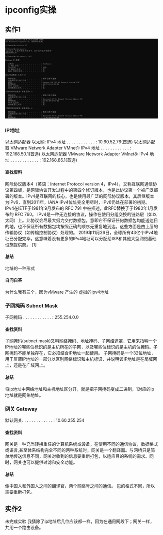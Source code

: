 # ipconfig实操

## 实作1

![ipconfig/all](./image/snipaste20221102_204616.jpg)

### IP地址

以太网适配器 以太网:
IPv4 地址 . . . . . . . . . . . . : 10.60.52.76(首选)
以太网适配器 VMware Network Adapter VMnet1:
IPv4 地址 . . . . . . . . . . . . : 192.168.50.1(首选)
以太网适配器 VMware Network Adapter VMnet8:
IPv4 地址 . . . . . . . . . . . . : 192.168.86.1(首选)

#### 查找资料

网际协议版本4（英语：Internet Protocol version 4，IPv4），又称互联网通信协议第四版，是网际协议开发过程中的第四个修订版本，也是此协议第一个被广泛部署的版本。IPv4是互联网的核心，也是使用最广泛的网际协议版本，其后继版本为IPv6，直到2011年，IANA IPv4位址完全用尽时，IPv6仍处在部署的初期。
IPv4在IETF于1981年9月发布的 RFC 791 中被描述，此RFC替换了于1980年1月发布的 RFC 760。
IPv4是一种无连接的协议，操作在使用分组交换的链路层（如以太网）上。此协议会尽最大努力交付数据包，意即它不保证任何数据包均能送达目的地，也不保证所有数据包均按照正确的顺序无重复地到达。这些方面是由上层的传输协议（如传输控制协议）处理的。
2019年11月26日，全球所有43亿个IPv4地址已分配完毕，这意味着没有更多的IPv4地址可以分配给ISP和其他大型网络基础设施提供商。 [1] 

#### 总结

地址的一种形式

#### 自问自答

为什么我有三个，因为vMware 产生的 虚拟的ipv4地址


### 子网掩码 Subnet Mask

子网掩码  . . . . . . . . . . . . : 255.254.0.0

#### 查找资料

子网掩码(subnet mask)又叫网络掩码、地址掩码、子网络遮罩，它用来指明一个IP地址的哪些位标识的是主机所在的子网，以及哪些位标识的是主机的位掩码。子网掩码不能单独存在，它必须结合IP地址一起使用。
子网掩码是一个32位地址，用于屏蔽IP地址的一部分以区别网络标识和主机标识，并说明该IP地址是在局域网上，还是在广域网上。

#### 总结

将ip地址中网络地址和主机地址区分开，就是把子网掩码变成二进制，1对应的ip地址就是网络地址。


### 网关 Gateway

默认网关. . . . . . . . . . . . . : 10.60.255.254

#### 查找资料

网关是一种充当转换重任的计算机系统或设备，在使用不同的通信协议，数据格式或语言,甚至体系结构完全不同的两种系统时，网关是一个翻译器。与网桥只是简单地传送信息不同，网关对收到的信息要重新打包，以适应目的系统的需求。同时，网关也可以提供过滤和安全功能。

#### 总结

像中国人和外国人之间的翻译官，两个网络号之间的通信。
包的格式不同，所以需要重新打包。

## 实作2

未完成实验
我猜除了ip地址后几位应该都一样，因为在通用网段下；网关一样，共用一个路由设备。